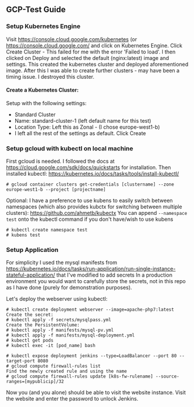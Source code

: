 ## GCP-Test Guide

### Setup Kubernetes Engine
Visit https://console.cloud.google.com/kubernetes (or https://console.cloud.google.com/ and click on Kubernetes Engine.
Click Create Cluster - This failed for me with the error 'Failed to load'.
I then clicked on Deploy and selected the default (nginx:latest) image and settings. This created the kubernetes cluster and deployed aforementioned image.
After this I was able to create further clusters - may have been a timing issue. I destroyed this cluster.

#### Create a Kubernetes Cluster:
Setup with the following settings:
* Standard Cluster
* Name: standard-cluster-1 (left default name for this test)
* Location Type: Left this as Zonal - (I chose europe-west1-b)
* I left all the rest of the settings as default.
Click Create

### Setup gcloud with kubectl on local machine

First gcloud is needed. I followed the docs at https://cloud.google.com/sdk/docs/quickstarts for installation.
Then installed kubectl: https://kubernetes.io/docs/tasks/tools/install-kubectl/

```
# gcloud container clusters get-credentials [clustername] --zone europe-west1-b --project [projectname]
```

Optional: I have a preference to use kubens to easily switch between namespaces (which also provides kubctx for switching between multiple clusters): https://github.com/ahmetb/kubectx
You can append `--namespace test` onto the kubectl command if you don't have/wish to use kubens
```
# kubectl create namespace test
# kubens test
```


### Setup Application

For simplicity I used the mysql manifests from https://kubernetes.io/docs/tasks/run-application/run-single-instance-stateful-application/ that I've modified to add secrets
In a production environment you would want to carefully store the secrets, not in this repo as I have done (purely for demonstration purposes).

Let's deploy the webserver using kubectl:
```
# kubectl create deployment webserver --image=apache-php7:latest
Create the secret:
# kubectl apply -f secrets/mysqlpass.yml
Create the PersistentVolume:
# kubectl apply -f manifests/mysql-pv.yml
# kubectl apply -f manifests/mysql-deployment.yml
# kubectl get pods
# kubectl exec -it [pod_name] bash

```


```
# kubectl expose deployment jenkins --type=LoadBalancer --port 80 --target-port 8080
# gcloud compute firewall-rules list
Find the newly created rule and using the name
# gcloud compute firewall-rules update [k8s-fw-rulename] --source-ranges=[mypublicip]/32
```

Now you (and you alone) should be able to visit the website instance.
Visit the website and enter the password to unlock Jenkins.
